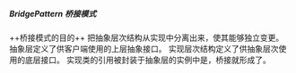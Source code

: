 ##### BridgePattern 桥接模式
++桥接模式的目的++
把抽象层次结构从实现中分离出来，使其能够独立变更。
抽象层定义了供客户端使用的上层抽象接口。
实现层次结构定义了供抽象层次使用的底层接口。
实现类的引用被封装于抽象层的实例中是，桥接就形成了。